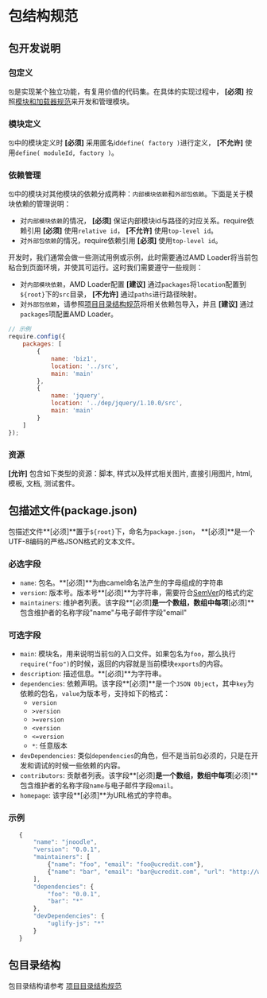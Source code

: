 # 包结构规范

## 包开发说明

### 包定义

`包`是实现某个独立功能，有复用价值的代码集。在具体的实现过程中， **[必须]** 按照[模块和加载器规范](module.md)来开发和管理模块。

### 模块定义

`包`中的模块定义时 **[必须]** 采用匿名id`define( factory )`进行定义， **[不允许]** 使用`define( moduleId, factory )`。

### 依赖管理

`包`中的模块对其他模块的依赖分成两种：`内部模块依赖`和`外部包依赖`。下面是关于模块依赖的管理说明：

* 对`内部模块依赖`的情况， **[必须]** 保证内部模块id与路径的对应关系。require依赖引用 **[必须]** 使用`relative id`， **[不允许]** 使用`top-level id`。
* 对`外部包依赖`的情况，require依赖引用 **[必须]** 使用`top-level id`。

开发时，我们通常会做一些测试用例或示例，此时需要通过AMD Loader将当前包粘合到页面环境，并使其可运行。这时我们需要遵守一些规则：

* 对`内部模块依赖`，AMD Loader配置 **[建议]** 通过`packages`将`location`配置到`${root}`下的`src`目录， **[不允许]** 通过`paths`进行路径映射。
* 对`外部包依赖`，请参照[项目目录结构规范](directory.md)将相关依赖包导入，并且 **[建议]** 通过`packages`项配置AMD Loader。

```javascript
// 示例
require.config({
    packages: [
        {
            name: 'biz1',
            location: '../src',
            main: 'main'
        },
        {
            name: 'jquery',
            location: '../dep/jquery/1.10.0/src',
            main: 'main'
        }
    ]
});
```

### 资源

**[允许]** 包含如下类型的资源：脚本, 样式以及样式相关图片, 直接引用图片, html, 模板, 文档, 测试套件。


## 包描述文件(package.json)

包描述文件**[必须]**置于`${root}`下，命名为`package.json`， **[必须]**是一个UTF-8编码的严格JSON格式的文本文件。

### 必选字段

+ `name`: 包名。**[必须]**为由camel命名法产生的字母组成的字符串
+ `version`: 版本号。版本号**[必须]**为字符串，需要符合[SemVer](http://semver.org/)的格式约定
+ `maintainers`: 维护者列表。该字段**[必须]**是一个数组，数组中每项**[必须]**包含维护者的名称字段"name"与电子邮件字段"email"

### 可选字段

+ `main`: 模块名，用来说明当前`包`的入口文件。如果包名为`foo`，那么执行`require("foo")`的时候，返回的内容就是当前模块`exports`的内容。
+ `description`: 描述信息。**[必须]**为字符串。
+ `dependencies`: 依赖声明。该字段**[必须]**是一个`JSON Object`，其中`key`为依赖的包名，`value`为版本号，支持如下的格式：
    + `version`
    + `>version`
    + `>=version`
    + `<version`
    + `<=version`
    + `*`: 任意版本
+ `devDependencies`: 类似`dependencies`的角色，但不是当前`包`必须的，只是在开发和调试的时候一些依赖的内容。
+ `contributors`: 贡献者列表。该字段**[必须]**是一个数组，数组中每项**[必须]**包含维护者的名称字段`name`与电子邮件字段`email`。
+ `homepage`: 该字段**[必须]**为URL格式的字符串。

### 示例

 ```JavaScript
    {
        "name": "jnoodle",
        "version": "0.0.1",
        "maintainers": [
            {"name": "foo", "email": "foo@ucredit.com"},
            {"name": "bar", "email": "bar@ucredit.com", "url": "http://www.ucredit.com/bar"}
        ],
        "dependencies": {
            "foo": "0.0.1",
            "bar": "*"
        },
        "devDependencies": {
            "uglify-js": "*"
        }
    }
```

## 包目录结构

包目录结构请参考 [项目目录结构规范](directory.md)




